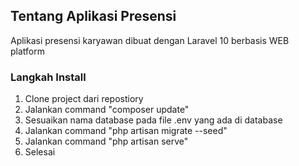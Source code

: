 ## Tentang Aplikasi Presensi 
Aplikasi presensi karyawan dibuat dengan Laravel 10 berbasis WEB platform

### Langkah Install
1. Clone project dari repostiory
2. Jalankan command "composer update"
3. Sesuaikan nama database pada file .env yang ada di database 
4. Jalankan command "php artisan migrate --seed"
5. Jalankan command "php artisan serve"
6. Selesai
